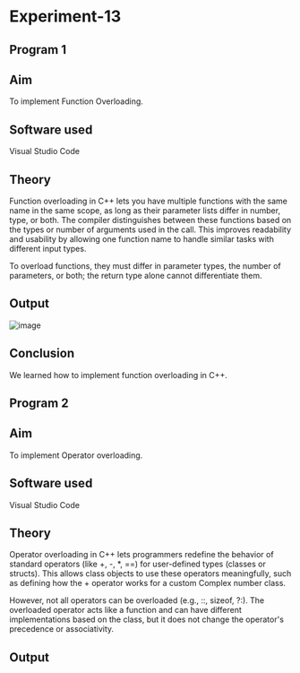 # Experiment-13
## Program 1
## Aim
To implement Function Overloading.

## Software used
Visual Studio Code

## Theory
Function overloading in C++ lets you have multiple functions with the same name in the same scope, as long as their parameter lists differ in number, type, or both. The compiler distinguishes between these functions based on the types or number of arguments used in the call. This improves readability and usability by allowing one function name to handle similar tasks with different input types.

To overload functions, they must differ in parameter types, the number of parameters, or both; the return type alone cannot differentiate them.

## Output
![image](https://github.com/user-attachments/assets/83a7b133-84e5-401e-835a-461f1ae14083)

## Conclusion
We learned how to implement function overloading in C++.

## Program 2
## Aim
To implement Operator overloading.

## Software used
Visual Studio Code

## Theory
Operator overloading in C++ lets programmers redefine the behavior of standard operators (like +, -, *, ==) for user-defined types (classes or structs). This allows class objects to use these operators meaningfully, such as defining how the + operator works for a custom Complex number class.

However, not all operators can be overloaded (e.g., ::, sizeof, ?:). The overloaded operator acts like a function and can have different implementations based on the class, but it does not change the operator's precedence or associativity.

## Output
